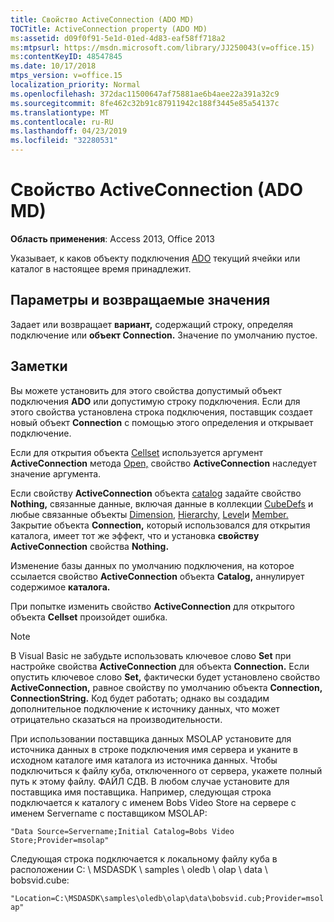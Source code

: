 ```yaml
---
title: Свойство ActiveConnection (ADO MD)
TOCTitle: ActiveConnection property (ADO MD)
ms:assetid: d09f0f91-5e1d-01ed-4d83-eaf58ff718a2
ms:mtpsurl: https://msdn.microsoft.com/library/JJ250043(v=office.15)
ms:contentKeyID: 48547845
ms.date: 10/17/2018
mtps_version: v=office.15
localization_priority: Normal
ms.openlocfilehash: 372dac11500647af75881ae6b4aee22a391a32c9
ms.sourcegitcommit: 8fe462c32b91c87911942c188f3445e85a54137c
ms.translationtype: MT
ms.contentlocale: ru-RU
ms.lasthandoff: 04/23/2019
ms.locfileid: "32280531"
---
```

# <a name="activeconnection-property-ado-md"></a>Свойство ActiveConnection (ADO MD)

**Область применения**: Access 2013, Office 2013

Указывает, к каков объекту подключения [ADO](connection-object-ado.md) текущий ячейки или каталог в настоящее время принадлежит.

## <a name="settings-and-return-values"></a>Параметры и возвращаемые значения

Задает или возвращает **вариант,** содержащий строку, определяя подключение или **объект Connection.** Значение по умолчанию пустое.

## <a name="remarks"></a>Заметки

Вы можете установить для этого свойства допустимый объект подключения **ADO** или допустимую строку подключения. Если для этого свойства установлена строка подключения, поставщик создает новый объект **Connection** с помощью этого определения и открывает подключение.

Если для открытия объекта [Cellset](cellset-object-ado-md.md) используется аргумент **ActiveConnection** метода [Open,](open-method-ado-md.md) свойство **ActiveConnection** наследует значение аргумента.

Если свойству **ActiveConnection** объекта [catalog](catalog-object-ado-md.md) задайте свойство **Nothing,** связанные данные, включая данные в коллекции [CubeDefs](cubedefs-collection-ado-md.md) и любые связанные объекты [Dimension,](dimension-object-ado-md.md) [Hierarchy,](hierarchy-object-ado-md.md) [Level](level-object-ado-md.md)и [Member.](member-object-ado-md.md) Закрытие объекта **Connection,** который использовался для открытия каталога, имеет тот же эффект, что и установка  **свойству ActiveConnection** свойства **Nothing.**

Изменение базы данных по умолчанию подключения, на которое ссылается свойство **ActiveConnection** объекта **Catalog,** аннулирует содержимое **каталога.**

При попытке изменить свойство **ActiveConnection** для открытого объекта **Cellset** произойдет ошибка.

> [!NOTE]
> В Visual Basic не забудьте использовать ключевое слово **Set** при настройке свойства **ActiveConnection** для объекта **Connection.** Если опустить ключевое слово **Set,** фактически будет установлено свойство **ActiveConnection,** равное свойству по умолчанию объекта **Connection,** **ConnectionString.** Код будет работать; однако вы создадим дополнительное подключение к источнику данных, что может отрицательно сказаться на производительности.

При использовании поставщика данных MSOLAP установите для источника данных в строке подключения имя сервера и уканите в исходном каталоге имя каталога из источника данных. Чтобы подключиться к файлу куба, отключенного от сервера, укажете полный путь к этому файлу. ФАЙЛ СДВ. В любом случае установите для поставщика имя поставщика. Например, следующая строка подключается к каталогу с именем Bobs Video Store на сервере с именем Servername с поставщиком MSOLAP:

`"Data Source=Servername;Initial Catalog=Bobs Video Store;Provider=msolap"`

Следующая строка подключается к локальному файлу куба в расположении C: \\ MSDASDK \\ samples \\ oledb \\ olap \\ data \\ bobsvid.cube:

`"Location=C:\MSDASDK\samples\oledb\olap\data\bobsvid.cub;Provider=msolap"`


